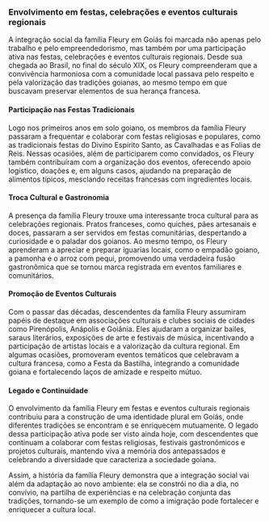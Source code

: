 ### Envolvimento em festas, celebrações e eventos culturais regionais

A integração social da família Fleury em Goiás foi marcada não apenas pelo trabalho e pelo empreendedorismo, mas também por uma participação ativa nas festas, celebrações e eventos culturais regionais. Desde sua chegada ao Brasil, no final do século XIX, os Fleury compreenderam que a convivência harmoniosa com a comunidade local passava pelo respeito e pela valorização das tradições goianas, ao mesmo tempo em que buscavam preservar elementos de sua herança francesa.

#### Participação nas Festas Tradicionais

Logo nos primeiros anos em solo goiano, os membros da família Fleury passaram a frequentar e colaborar com festas religiosas e populares, como as tradicionais festas do Divino Espírito Santo, as Cavalhadas e as Folias de Reis. Nessas ocasiões, além de participarem como convidados, os Fleury também contribuíram com a organização dos eventos, oferecendo apoio logístico, doações e, em alguns casos, ajudando na preparação de alimentos típicos, mesclando receitas francesas com ingredientes locais.

#### Troca Cultural e Gastronomia

A presença da família Fleury trouxe uma interessante troca cultural para as celebrações regionais. Pratos franceses, como quiches, pães artesanais e doces, passaram a ser servidos em festas comunitárias, despertando a curiosidade e o paladar dos goianos. Ao mesmo tempo, os Fleury aprenderam a apreciar e preparar iguarias locais, como o empadão goiano, a pamonha e o arroz com pequi, promovendo uma verdadeira fusão gastronômica que se tornou marca registrada em eventos familiares e comunitários.

#### Promoção de Eventos Culturais

Com o passar das décadas, descendentes da família Fleury assumiram papéis de destaque em associações culturais e clubes sociais de cidades como Pirenópolis, Anápolis e Goiânia. Eles ajudaram a organizar bailes, saraus literários, exposições de arte e festivais de música, incentivando a participação de artistas locais e a valorização da cultura regional. Em algumas ocasiões, promoveram eventos temáticos que celebravam a cultura francesa, como a Festa da Bastilha, integrando a comunidade goiana e fortalecendo laços de amizade e respeito mútuo.

#### Legado e Continuidade

O envolvimento da família Fleury em festas e eventos culturais regionais contribuiu para a construção de uma identidade plural em Goiás, onde diferentes tradições se encontram e se enriquecem mutuamente. O legado dessa participação ativa pode ser visto ainda hoje, com descendentes que continuam a colaborar com festas religiosas, festivais gastronômicos e projetos culturais, mantendo viva a memória dos antepassados e celebrando a diversidade que caracteriza a sociedade goiana.

Assim, a história da família Fleury demonstra que a integração social vai além da adaptação ao novo ambiente: ela se constrói no dia a dia, no convívio, na partilha de experiências e na celebração conjunta das tradições, tornando-se um exemplo de como a imigração pode fortalecer e enriquecer a cultura local.